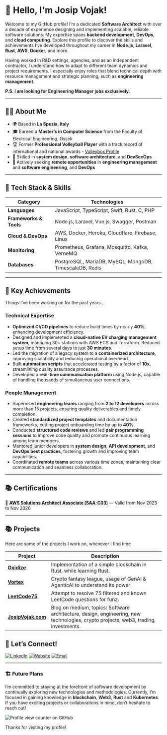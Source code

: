 # 👋 Hello, I'm **Josip Vojak**!

Welcome to my GitHub profile! I’m a dedicated **Software Architect** with over a decade of experience designing and implementing scalable, reliable software solutions. 
My expertise spans **backend development**, **DevOps**, and **cloud computing**. Explore this profile to discover the skills and achievements I’ve developed throughout my career in **Node.js**, **Laravel**, **Rust**, **AWS**, **Docker**, and more.

Having worked in R&D settings, agencies, and as an independent contractor, I understand how to adapt to different team dynamics and project requirements. 
I especially enjoy roles that blend technical depth with resource management and strategic planning, such as **engineering management**.

**P.S. I am looking for Engineering Manager jobs exclusively.**

---

## 🧑‍💻 **About Me**

- 🌍 Based in **La Spezia, Italy**
- 🎓 Earned a **Master’s in Computer Science** from the Faculty of Electrical Engineering, Osijek
- 🏆 Former **Professional Volleyball Player** with a track record of international and national awards - [Volleybox Profile](https://volleybox.net/josip-vojak-p10964/clubs)
- 🔧 Skilled in **system design**, **software architecture**, and **DevSecOps**
- 💼 Actively seeking **remote opportunities** in **engineering management** and **software engineering**, and **DevOps**

---

## 🚀 **Tech Stack & Skills**

| **Category**           | **Technologies**                                       |
|------------------------|-------------------------------------------------------|
| **Languages**          | JavaScript, TypeScript, Swift, Rust, C, PHP           |
| **Frameworks & Tools** | Node.js, Laravel, Vue.js, Swagger, Postman            |
| **Cloud & DevOps**     | AWS, Docker, Heroku, Cloudflare, Firebase, Linux     |
| **Monitoring**         | Prometheus, Grafana, Mosquitto, Kafka, VerneMQ                 |
| **Databases**          | PostgreSQL, MariaDB, MySQL, MongoDB, TimescaleDB, Redis |

---

## 🎯 **Key Achievements**
Things I've been working on for the past years...

### **Technical Expertise**
- **Optimized CI/CD pipelines** to reduce build times by nearly **40%**, enhancing development efficiency.
- Designed and implemented a **cloud-native EV charging management system**, managing 30+ stations with AWS ECS and Terraform. Reduced setup time from several days to just **30 minutes**.
- Led the migration of a legacy system to a **containerized architecture**, improving scalability and reducing operational overhead.
- Built **automation scripts** that accelerated testing by a factor of **10x**, streamlining quality assurance processes.
- Developed a **real-time communication platform** using Node.js, capable of handling thousands of simultaneous user connections.

### **People Management**
- Supervised **engineering teams** ranging from **2 to 12 developers** across more than 15 projects, ensuring quality deliverables and timely completion.
- Created **standardized project templates** and documentation frameworks, cutting project onboarding time by up to **40%**.
- Conducted **structured code reviews** and led **pair programming sessions** to improve code quality and promote continuous learning among team members.
- Mentored junior developers in **system design**, **API development**, and **DevOps best practices**, fostering growth and improving team capabilities.
- Coordinated **remote teams** across various time zones, maintaining clear communication and seamless collaboration.

---

## 📚 **Certifications**

🏅 [**AWS Solutions Architect Associate (SAA-C03)**](https://www.credly.com/badges/1a5a5157-bda8-43ee-b3f9-071fa32cb62f/linked_in_profile) — Valid from Nov 2023 to Nov 2026

---


## 📚  **Projects**

Here are some of the projects I work on, whenever I find time

| **Project**           | **Description**                                       | 
|------------------------|-------------------------------------------------------|
| [**Oxidize**](https://github.com/spamserv/oxidize)          | Implementation of a simple blockchain in Rust, while learning Rust.           |
| [**Vortex**](https://github.com/spamserv/vortex) | Crypto fantasy league, usage of GenAI & AgenticAI to understand its power.            |
| [**LeetCode75**](https://github.com/spamserv/LeetCode75) | Attempt to resolve 75 filtered and known LeetCode questions for funz. |
| [**JosipVojak.com**](https://josipvojak.com) | Blog on medium, topics: Software architecture, design, engineering, new technologies, crypto projects, web3, trading, investments. |

## 🤝 **Let’s Connect!**

[![LinkedIn](https://img.shields.io/badge/LinkedIn-0A66C2?style=for-the-badge&logo=linkedin&logoColor=white)](https://linkedin.com/in/vojak) [![Website](https://img.shields.io/badge/Website-333333?style=for-the-badge&logo=google-chrome&logoColor=white)](https://www.josipvojak.com) [![Email](https://img.shields.io/badge/Email-D14836?style=for-the-badge&logo=gmail&logoColor=white)](mailto:josipvojak@gmail.com)

---

### 🏗️ **Future Plans**
I’m committed to staying at the forefront of software development by continually exploring new technologies and methodologies. 
Currently, I’m focused in gaining knowledge in **blockchain**, **Web3**, **Rust** and **Kubernetes**. If you have exciting projects or collaborations in mind, don’t hesitate to reach out!


![Profile view counter on GitHub](https://komarev.com/ghpvc/?username=spamserv)


Thanks for visiting my profile!
